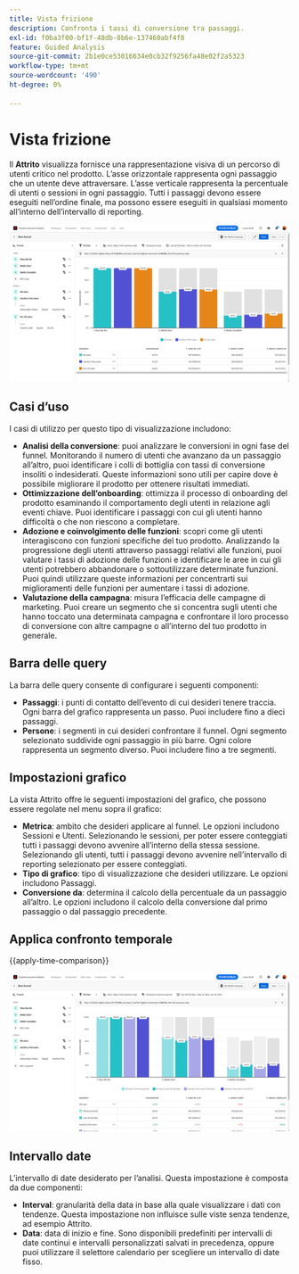 ```yaml
---
title: Vista frizione
description: Confronta i tassi di conversione tra passaggi.
exl-id: f0ba3f00-bf1f-48db-8b6e-137460abf4f8
feature: Guided Analysis
source-git-commit: 2b1e0ce53016634e0cb32f9256fa48e02f2a5323
workflow-type: tm+mt
source-wordcount: '490'
ht-degree: 0%

---
```


# Vista frizione

Il **Attrito** visualizza fornisce una rappresentazione visiva di un percorso di utenti critico nel prodotto. L’asse orizzontale rappresenta ogni passaggio che un utente deve attraversare. L’asse verticale rappresenta la percentuale di utenti o sessioni in ogni passaggio. Tutti i passaggi devono essere eseguiti nell’ordine finale, ma possono essere eseguiti in qualsiasi momento all’interno dell’intervallo di reporting.

![Attrito](../assets/friction.png)

## Casi d’uso

I casi di utilizzo per questo tipo di visualizzazione includono:

* **Analisi della conversione**: puoi analizzare le conversioni in ogni fase del funnel. Monitorando il numero di utenti che avanzano da un passaggio all’altro, puoi identificare i colli di bottiglia con tassi di conversione insoliti o indesiderati. Queste informazioni sono utili per capire dove è possibile migliorare il prodotto per ottenere risultati immediati.
* **Ottimizzazione dell’onboarding**: ottimizza il processo di onboarding del prodotto esaminando il comportamento degli utenti in relazione agli eventi chiave. Puoi identificare i passaggi con cui gli utenti hanno difficoltà o che non riescono a completare.
* **Adozione e coinvolgimento delle funzioni**: scopri come gli utenti interagiscono con funzioni specifiche del tuo prodotto. Analizzando la progressione degli utenti attraverso passaggi relativi alle funzioni, puoi valutare i tassi di adozione delle funzioni e identificare le aree in cui gli utenti potrebbero abbandonare o sottoutilizzare determinate funzioni. Puoi quindi utilizzare queste informazioni per concentrarti sui miglioramenti delle funzioni per aumentare i tassi di adozione.
* **Valutazione della campagna**: misura l’efficacia delle campagne di marketing. Puoi creare un segmento che si concentra sugli utenti che hanno toccato una determinata campagna e confrontare il loro processo di conversione con altre campagne o all’interno del tuo prodotto in generale.

## Barra delle query

La barra delle query consente di configurare i seguenti componenti:

* **Passaggi**: i punti di contatto dell’evento di cui desideri tenere traccia. Ogni barra del grafico rappresenta un passo. Puoi includere fino a dieci passaggi.
* **Persone**: i segmenti in cui desideri confrontare il funnel. Ogni segmento selezionato suddivide ogni passaggio in più barre. Ogni colore rappresenta un segmento diverso. Puoi includere fino a tre segmenti.

## Impostazioni grafico

La vista Attrito offre le seguenti impostazioni del grafico, che possono essere regolate nel menu sopra il grafico:

* **Metrica**: ambito che desideri applicare al funnel. Le opzioni includono Sessioni e Utenti. Selezionando le sessioni, per poter essere conteggiati tutti i passaggi devono avvenire all’interno della stessa sessione. Selezionando gli utenti, tutti i passaggi devono avvenire nell’intervallo di reporting selezionato per essere conteggiati.
* **Tipo di grafico**: tipo di visualizzazione che desideri utilizzare. Le opzioni includono Passaggi.
* **Conversione da**: determina il calcolo della percentuale da un passaggio all’altro. Le opzioni includono il calcolo della conversione dal primo passaggio o dal passaggio precedente.

## Applica confronto temporale

{{apply-time-comparison}}

![Confronto del tempo di attrito](../assets/friction-compare.png)

## Intervallo date

L’intervallo di date desiderato per l’analisi. Questa impostazione è composta da due componenti:

* **Interval**: granularità della data in base alla quale visualizzare i dati con tendenze. Questa impostazione non influisce sulle viste senza tendenze, ad esempio Attrito.
* **Data**: data di inizio e fine. Sono disponibili predefiniti per intervalli di date continui e intervalli personalizzati salvati in precedenza, oppure puoi utilizzare il selettore calendario per scegliere un intervallo di date fisso.
